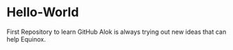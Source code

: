 # Hello-World
First Repository to learn GitHub
Alok is always trying out new ideas that can help Equinox. 
